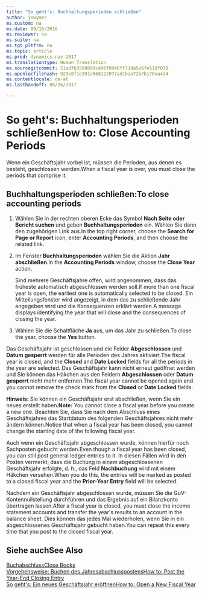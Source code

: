 ```yaml
---
title: "So geht's: Buchhaltungsperioden schließen"
author: jswymer
ms.custom: na
ms.date: 09/16/2016
ms.reviewer: na
ms.suite: na
ms.tgt_pltfrm: na
ms.topic: article
ms-prod: dynamics-nav-2017
ms.translationtype: Human Translation
ms.sourcegitcommit: 51adfb3588099c496f0946ff71da5c6fe518f070
ms.openlocfilehash: 929e8f1e391e868122077ad1baa72b7b170aa4d4
ms.contentlocale: de-at
ms.lasthandoff: 06/26/2017

---
```

# <a name="how-to-close-accounting-periods"></a><span data-ttu-id="689b7-102">So geht's: Buchhaltungsperioden schließen</span><span class="sxs-lookup"><span data-stu-id="689b7-102">How to: Close Accounting Periods</span></span>
<span data-ttu-id="689b7-103">Wenn ein Geschäftsjahr vorbei ist, müssen die Perioden, aus denen es besteht, geschlossen werden.</span><span class="sxs-lookup"><span data-stu-id="689b7-103">When a fiscal year is over, you must close the periods that comprise it.</span></span>

## <a name="to-close-accounting-periods"></a><span data-ttu-id="689b7-104">Buchhaltungsperioden schließen:</span><span class="sxs-lookup"><span data-stu-id="689b7-104">To close accounting periods</span></span>
1. <span data-ttu-id="689b7-105">Wählen Sie in der rechten oberen Ecke das Symbol **Nach Seite oder Bericht suchen** und geben **Buchhaltungsperioden** ein. Wählen Sie dann den zugehörigen Link aus.</span><span class="sxs-lookup"><span data-stu-id="689b7-105">In the top right corner, choose the **Search for Page or Report** icon, enter **Accounting Periods**, and then choose the related link.</span></span>
2. <span data-ttu-id="689b7-106">Im Fenster **Buchhaltungsperioden** wählen Sie die Aktion **Jahr abschließen**.</span><span class="sxs-lookup"><span data-stu-id="689b7-106">In the **Accounting Periods** window, choose the **Close Year** action.</span></span>

    <span data-ttu-id="689b7-107">Sind mehrere Geschäftsjahre offen, wird angenommen, dass das früheste automatisch abgeschlossen werden soll.</span><span class="sxs-lookup"><span data-stu-id="689b7-107">If more than one fiscal year is open, the earliest one is automatically selected to be closed.</span></span> <span data-ttu-id="689b7-108">Ein Mitteilungsfenster wird angezeigt, in dem das zu schließende Jahr angegeben wird und die Konsequenzen erklärt werden.</span><span class="sxs-lookup"><span data-stu-id="689b7-108">A message displays identifying the year that will close and the consequences of closing the year.</span></span>
3. <span data-ttu-id="689b7-109">Wählen Sie die Schaltfläche **Ja** aus, um das Jahr zu schließen.</span><span class="sxs-lookup"><span data-stu-id="689b7-109">To close the year, choose the **Yes** button.</span></span>

<span data-ttu-id="689b7-110">Das Geschäftsjahr ist geschlossen und die Felder **Abgeschlossen** und **Datum gesperrt** werden für alle Perioden des Jahres aktiviert.</span><span class="sxs-lookup"><span data-stu-id="689b7-110">The fiscal year is closed, and the **Closed** and **Date Locked** fields for all the periods in the year are selected.</span></span> <span data-ttu-id="689b7-111">Das Geschäftsjahr kann nicht erneut geöffnet werden und Sie können das Häkchen aus den Feldern **Abgeschlossen** oder **Datum gesperrt** nicht mehr entfernen.</span><span class="sxs-lookup"><span data-stu-id="689b7-111">The fiscal year cannot be opened again and you cannot remove the check mark from the **Closed** or **Date Locked** fields.</span></span>

<span data-ttu-id="689b7-112">**Hinweis:** Sie können ein Geschäftsjahr erst abschließen, wenn Sie ein neues erstellt haben.</span><span class="sxs-lookup"><span data-stu-id="689b7-112">**Note:** You cannot close a fiscal year before you create a new one.</span></span> <span data-ttu-id="689b7-113">Beachten Sie, dass Sie nach dem Abschluss eines Geschäftsjahres das Startdatum des folgenden Geschäftsjahres nicht mehr ändern können.</span><span class="sxs-lookup"><span data-stu-id="689b7-113">Notice that when a fiscal year has been closed, you cannot change the starting date of the following fiscal year.</span></span>

<span data-ttu-id="689b7-114">Auch wenn ein Geschäftsjahr abgeschlossen wurde, können hierfür noch Sachposten gebucht werden.</span><span class="sxs-lookup"><span data-stu-id="689b7-114">Even though a fiscal year has been closed, you can still post general ledger entries to it.</span></span> <span data-ttu-id="689b7-115">In diesen Fällen wird in den Posten vermerkt, dass die Buchung in einem abgeschlossenen Geschäftsjahr erfolgte, d. h., das Feld **Nachbuchung** wird mit einem Häkchen versehen.</span><span class="sxs-lookup"><span data-stu-id="689b7-115">When you do this, the entries will be marked as posted to a closed fiscal year and the **Prior-Year Entry** field will be selected.</span></span>

<span data-ttu-id="689b7-116">Nachdem ein Geschäftsjahr abgeschlossen wurde, müssen Sie die GuV-Kontennullstellung durchführen und das Ergebnis auf ein Bilanzkonto übertragen lassen.</span><span class="sxs-lookup"><span data-stu-id="689b7-116">After a fiscal year is closed, you must close the income statement accounts and transfer the year's results to an account in the balance sheet.</span></span> <span data-ttu-id="689b7-117">Dies können das jedes Mal wiederholen, wenn Sie in ein abgeschlossenes Geschäftsjahr gebucht haben.</span><span class="sxs-lookup"><span data-stu-id="689b7-117">You can repeat this every time that you post to the closed fiscal year.</span></span>

## <a name="see-also"></a><span data-ttu-id="689b7-118">Siehe auch</span><span class="sxs-lookup"><span data-stu-id="689b7-118">See Also</span></span>
[<span data-ttu-id="689b7-119">Buchabschluss</span><span class="sxs-lookup"><span data-stu-id="689b7-119">Close Books</span></span>](year-close-books.md)  
[<span data-ttu-id="689b7-120">Vorgehensweise: Buchen des Jahresabschlusspostens</span><span class="sxs-lookup"><span data-stu-id="689b7-120">How to: Post the Year-End Closing Entry</span></span>](year-how-post-year-end-close-entry.md)  
[<span data-ttu-id="689b7-121">So geht's: Ein neues Geschäftsjahr eröffnen</span><span class="sxs-lookup"><span data-stu-id="689b7-121">How to: Open a New Fiscal Year</span></span>](finance-setup-how-open-new-fiscal-year.md)

